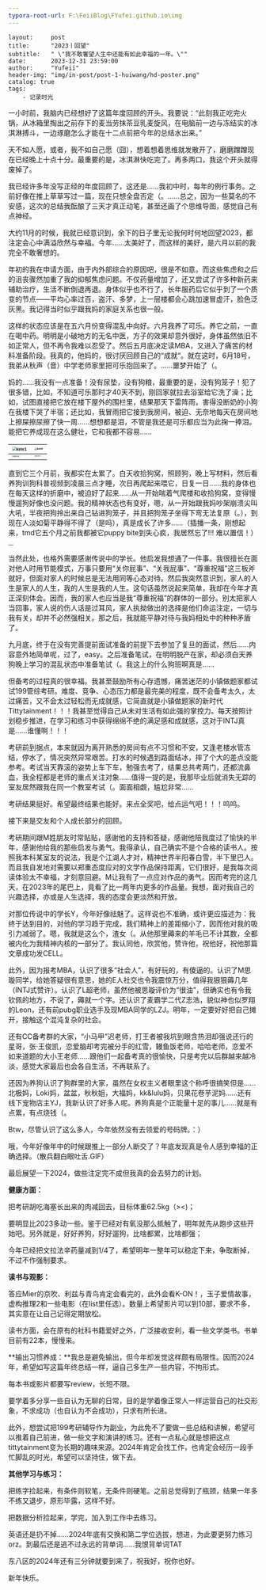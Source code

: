 ```yaml
---
typora-root-url: F:\FeiiBlog\FYufei.github.io\img
---
```


```
layout:     post
title:      "2023丨回望"
subtitle:   " \"我不敢奢望人生中还能有如此幸福的一年。\""
date:       2023-12-31 23:59:00
author:     "Yufeii"
header-img: "img/in-post/post-1-huiwang/hd-poster.png"
catalog: true
tags:
    - 记录时光
```

一小时前，我脑内已经想好了这篇年度回顾的开头。我要说：“此刻我正吃完火锅，从冰箱里掏出之前存下的麦当劳抹茶豆乳麦旋风，在电脑前一边与冻结实的冰淇淋搏斗，一边琢磨怎么才能在十二点前把今年的总结水出来。”

天不如人愿，或者，我不如自己愿（囧），想着想着思维就发散开了，磨磨蹭蹭现在已经晚上十点十分。最重要的是，冰淇淋快吃完了。再多两口，我这个开头就得废掉了。

我已经许多年没写正经的年度回顾了，这还是……我初中时，每年的例行事务。之前好像在推上草草写过一篇，现在只想全盘否定（。……总之，因为一些莫名的不安感，这次的总结我酝酿了三天才真正动笔，甚至还画了个思维导图，感觉自己有点神经。

大约11月的时候，我就已经意识到，余下的日子里无论我何时何地回望2023，都注定会心中满溢欣然与幸福。今年……太美好了，而这样的美好，是六月以前的我完全不敢奢想的。

年初的我在申请方面，由于内外部综合的原因吧，很是不如意。而这些焦虑和之后的沮丧骤然加重了我的抑郁焦虑问题。不仅药量增加了，还又尝试了许多种新药来辅助治疗，生活不断倒退再退。身体似乎也不行了，长年服药后它似乎到了一个质变的节点——平均心率过百，盗汗、多梦，上一层楼都会心跳加速冒虚汗，脸色泛灰黑。我记得当时似乎跟我妈的家庭关系也很一般。

这样的状态应该是在五六月份变得混乱中向好。六月我养了可乐。养它之前，一直在喝中药。明明是小破地方的无名中医，方子的效果却意外很好，身体虽然依旧不如正常人，但不再令我难以忍受了。然后五月底决定读MBA，又进入了痛苦的材料准备阶段。我真的，他妈的，很讨厌回顾自己的“成就“。就在这时，6月18号，我弟从秋声（音）中学老师家里把可乐抱回来了。……噩梦开始了（。

妈的……我没有一点准备！没有尿垫，没有狗粮，最重要的是，没有狗笼子！犯了很多错，比如，不知道可乐那时才40天不到，刚回家就拉去浴室给它洗了澡；比如，试图直接把它放在楼下屋外的围栏里，结果那天下雷阵雨，害得没断奶的小狗在我楼下哭了半宿；还比如，我冒雨把它接到我房间，被迫、无奈地每天在房间地上擦屎擦尿擦了快一周……想想都是泪，不管是我还是可乐都应当为此掬一捧泪。能把它养成现在这么健壮，它和我都不容易……

| <img src="/in-post/post-1-huiwang/kele1.png" alt="kele1" style="zoom:50%;" /> | <img src="/in-post/post-1-huiwang/kele4.png" alt="kele4" style="zoom: 28%;" /> |
| ------------------------------------------------------------ | ------------------------------------------------------------ |
| <img src="/in-post/post-1-huiwang/kele2.png" alt="kele2" style="zoom:25%;" /> | <img src="/in-post/post-1-huiwang/kele3.jpeg" alt="kele3" style="zoom:20%;" /> |

直到它三个月前，我都实在太累了。白天收拾狗窝，照顾狗，晚上写材料，然后看养狗训狗科普视频到凌晨三点才睡，次日再爬起来喂它，日复一日……我的身体也在每天这样的折磨中，被迫好了起来……从一开始喘着气爬楼和收拾狗窝，变得慢慢遛狗好像也没问题。我的精神状态也有变好，嗯，从一开始跟我妈吵架崩溃尖叫大吼，半夜把狗拎出来自己钻进狗笼子，并且把狗笼子坐得下弯无法复原（。），到现在人淡如菊平静得不得了（是吗），真是成长了许多……（插播一条，刚想起来，tmd它五个月之前我都被它puppy bite到失心疯，我居然忘了!!! 难以置信！）

<img src="/in-post/post-1-huiwang/kele5.jpeg" alt="kele5" style="zoom: 20%;" />

当然此处，也格外需要感谢传说中的学长。他启发我想通了一件事。我很擅长在面对他人时用节能模式，万事只要用“关你屁事”、“关我屁事”、“尊重祝福”这三板斧就好，但面对家人的时候总是无法用同等心态对待。然后我突然意识到，家人的人生是家人的人生，我的人生是我的人生。这句话虽然说起来简单，我却在今年才真正深刻体会。因而，我的家人也应当是我“尊重祝福”的群体的一部分。别太把家人当回事，家人说的伤人话是过耳风，家人执拗做出的选择是他们命运注定，一切与我有关，却并不必然强相关。那之后，我就能平静对待与我妈相处中的种种矛盾了。



九月底，终于在没有完善提前面试准备的前提下去参加了复旦的面试，然后……内容意外地简单呢，过了，easy。之后准备笔试，在明明脱产在家，却必须白天养狗晚上学习的混乱状态中准备笔试（。我这上的什么狗班啊真是……

但备考的过程真的很幸福。我甚至鼓励所有心存遗憾，痛苦迷茫的小镇做题家都试试199管综考研。难度、竞争、心态压力都是最完美的程度，既不会备考太久，太过痛苦，又不会太过轻松而无成就感，它简直就是小镇做题家的新时代Tittytainment！！！我甚至觉得自己从未对生活有如此强的掌控力。每天按照计划稳步推进，在学习和练习中获得绵绵不绝的满足感和成就感，这对于INTJ真是……谁懂啊！！！

考研前到据点，本来就因为离开熟悉的房间有点不习惯和不安，又逢老楼水管冻结，停水了，情况突然异常艰苦。打水的时候遇到路面结冰，摔了个大的差点没能参考。考试当天靠滚的姿势上车下车，勉强去考了，结果总共考两门，还都流鼻血，我全程都是老师的重点关注对象……值得一提的是，我那毕业后就消失无踪的室友居然跟我在同一个教室考试（。面面相觑，尴尬非常……

考研结果挺好。希望最终结果也能好。来点全奖吧，给点运气吧！！！呜呜。



接下来是交友和个人成长部分的回顾。

考研期间跟M姓朋友时常贴贴，感谢他的支持和答疑，感谢他陪我度过了愉快的半年，感谢他给我的那些启发与勇气。我得承认，自己确实不是个合格的读书人。按照我本科某室友的说法，我是个江湖人才对，精神世界半阳春白雪，半下里巴人。而且我自发地对需要以郑重态度应对的文学作品保持距离，它们很好，是我每次阅读体验太不幸福，才刻意回避。M让我有了一点应对作品的勇气。因而考完的这几天，在2023年的尾巴上，竟看了比一两年内更多的作品量。我想，面对我自己的兴趣选择，亦或是人生选择，我的态度会更淡然和开放。

对那位传说中的学长Y，今年好像祛魅了。这样说也不准确，或许更应描述为：我终于达到目的，对他的学习趋于完成，我们精神上的差距缩小了，因而他对我的吸引力减弱了。嗯，我就是这么个，渣女（。从他那里薅来的羊毛已不计其数，全都被内化为我精神内核的一部分了。我认同他，欣赏他，赞许他，祝他好，祝他那篇文章成功发CELL。

此外，因为报考MBA，认识了很多“社会人”，有好玩的，有傻逼的。认识了M思璇同学，给她答疑很有意思，她的E人社交也令我震惊万分，值得我狠狠薅几年（INTJ式赞许）。认识了L超老师，虽然他被思璇评价为“很油”，但确实也有令我钦佩的地方，不说了，薅就一个字。还认识了麦霸学二代Z志浩，貌似神也似罗翔的Leon，还有前pubg职业选手及现MBA同学的LZJ。明年，一定要好好把自己摊开，接触这个混沌复杂的社会。

还有CC备考群的大家，“小马甲”迟老师，打王者被我坑到眼含热泪却强说还行的星哥，张·王俊凯，恋爱脑却考完被分手的红雪，鳗鱼饭老师，哈哈老师，恋爱不如来道题的大小王老师……跟他们一起备考真的很愉快，只是考完以后群越来越冷淡，感觉大家最后也会各自生活，不再联系了。

还因为养狗认识了狗群里的大家，虽然在女权主义者眼里这个称呼很搞笑但是……北极妈，Loki妈，盆盆，秋秋姐，大福妈，kk&lulu妈，贝果花卷芋泥妈……还有线下宠物店主YJ，我新认识了好多人呢。养狗真是个正能量十足的事儿……就是有点累，有点烧钱（。



Btw，尽管认识了这么多人，今年依然没有去领爱的号码牌。：）



哦，今年好像年中的时候跟推上一部分人断交了？年底发现真是令人感到幸福的正确选择。（散兵翻白眼吐舌.GIF）



最后展望一下2024，做些注定完不成但我真的会去努力的计划。

**健康方面：**

把考研胡吃海塞长出来的肉减回去，目标体重62.5kg（><)；

要明显比2023多动一些。鉴于已经对有氧没那么抵触了，明年就先从跑步这些开始吧。另外就是，好好养狗，好好遛狗，比啥都累，比啥都强；

今年已经把文拉法辛药量减到1/4了，希望明年一整年可以稳定下来，争取断掉，不过不作强制要求。

**读书与观影：**

答应Mier的京吹、利兹与青鸟肯定会看完的，此外会看K-ON！，玉子爱情故事，虚构推理2和一些电影（在list里任选）。数量上希望影片可以到10部，要求不多，其实意在让自己记得定期放松。

读书方面，会在原有的社科书籍爱好之外，广泛接收安利，看一些文学类书。书单目前有22本，慢慢来。

**输出习惯养成：**我总是避免输出，但今年却发觉这样颇有局限性。因而2024年，希望如写这篇年终总结一样，逼自己多生产一些内容，不拘形式。

每本书或影片都要写review，长短不限。

要学着多分享一些自认为无聊的日常，目的是学着像正常人一样运营自己的社交形象，不求成功（也自认为不会成功），只求有所长进。

此外，想尝试把199考研辅导作为副业，为此免不了要做一些总结和讲解，希望可以推着自己前进，做一些文字和演讲的练习。还有一点私心就是想把这点tittytainment变为长期的趣味来源。2024年肯定会找工作，也肯定会经历一段手忙脚乱的时光，希望可以坚持住，做下去。

**其他学习与练习：**

把练字捡起来，有条件则软笔，无条件则硬笔。之前总觉得到了瓶颈，结果一年多不练又退步，原形毕露，这样不好。

把数据分析捡起来，学完，加入到工作中去练习。

英语还是扔不掉……2024年底有交换和第二学位选拔，想进，为此要更努力练习orz。到最后还是逃不过永远的背单词……我恨背单词TAT



东八区的2024年还有三分钟就要到来了，祝我好，祝你也好。



新年快乐。